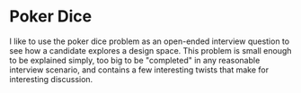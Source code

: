 Poker Dice
==========

I like to use the poker dice problem as an open-ended interview question
to see how a candidate explores a design space.  This problem is small
enough to be explained simply, too big to be "completed" in any
reasonable interview scenario, and contains a few interesting twists
that make for interesting discussion.
